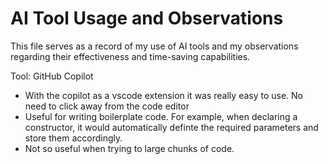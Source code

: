 # AI Tool Usage and Observations

This file serves as a record of my use of AI tools and my observations regarding their effectiveness and time-saving capabilities.

Tool: GitHub Copilot
- With the copilot as a vscode extension it was really easy to use. No need to click away from the code editor
- Useful for writing boilerplate code. For example, when declaring a constructor, it would automatically definte the required parameters and store them accordingly. 
- Not so useful when trying to large chunks of code. 
